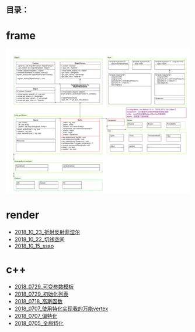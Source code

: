 
## 目录：

frame
=
![微信](./megranate_ecs_frame.jpg)

render
=
* [2018_10_23_折射反射菲涅尔](./2018_10_23_折射反射菲涅尔/2018_10_23_折射反射菲涅尔.md)
* [2018_10_22_切线空间](./render/2018_10_22_切线空间/2018_10_22_切线空间.md)
* [2018_10_15_ssao](./render/2018_10_15_ssao/2018_10_15_ssao.md)

c++
=
* [2018_0729_可变参数模板](./c++/2018_0729_可变参数模板/2018_0729_可变参数模板.md)
* [2018_0729_初始化列表](./c++/2018_0729_可变参数模板/2018_0729_初始化列表.md)
* [2018_0718_高斯函数](./c++/2018_0718_高斯函数/2018_0718_高斯函数.md)
* [2018_0707_使用特化实现我的万能vertex](./c++/2018_0707_万能vertex/万能vertex.md)
* [2018_0707_偏特化](./c++/2018_0705_全局特化/2018_0707_偏特化.md)
* [2018_0705_全局特化](./c++/2018_0705_全局特化/2018_0705_全局特化.md)

